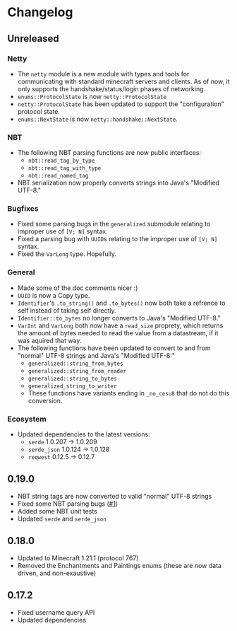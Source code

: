 # Changelog

## Unreleased

### Netty

- The `netty` module is a new module with types and tools for communicating with standard minecraft servers and clients. As of now, it only supports the handshake/status/login phases of networking.
- `enums::ProtocolState` is now `netty::ProtocolState`
- `netty::ProtocolState` has been updated to support the "configuration" protocol state.
- `enums::NextState` is now `netty::handshake::NextState`.

### NBT

- The following NBT parsing functions are now public interfaces:
  - `nbt::read_tag_by_type`
  - `nbt::read_tag_with_type`
  - `nbt::read_named_tag`
- NBT serialization now properly converts strings into Java's "Modified UTF-8."

### Bugfixes

- Fixed some parsing bugs in the `generalized` submodule relating to improper use of `[V; N]` syntax.
- Fixed a parsing bug with `UUID`s relating to the improper use of `[V; N]` syntax.
- Fixed the `VarLong` type. Hopefully.

### General

- Made some of the doc comments nicer :)
- `UUID` is now a Copy type.
- `Identifier`'s `.to_string()` and `.to_bytes()` now both take a refrence to self instead of taking self directly.
- `Identifier::to_bytes` no longer converts to Java's "Modified UTF-8."
- `VarInt` and `VarLong` both now have a `read_size` proprety, which returns the amount of bytes needed to read the value from a datastream, if it was aquired that way.
- The following functions have been updated to convert to and from "normal" UTF-8 strings and Java's "Modified UTF-8:"
  - `generalized::string_from_bytes`
  - `generalized::string_from_reader`
  - `generalized::string_to_bytes`
  - `generalized_string_to_writer`
  - These functions have variants ending in `_no_cesu8` that do not do this conversion.

### Ecosystem

- Updated dependencies to the latest versions:
  - `serde` 1.0.207 -> 1.0.209
  - `serde_json` 1.0.124 -> 1.0.128
  - `reqwest` 0.12.5 -> 0.12.7

## 0.19.0

- NBT string tags are now converted to valid "normal" UTF-8 strings
- Fixed some NBT parsing bugs ([#1](https://www.github.com/thisjaiden/golden_apple/issues/1))
- Added some NBT unit tests
- Updated `serde` and `serde_json`

## 0.18.0

- Updated to Minecraft 1.21.1 (protocol 767)
- Removed the Enchantments and Paintings enums (these are now data driven, and non-exaustive)

## 0.17.2

- Fixed username query API
- Updated dependencies
